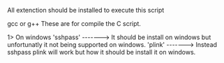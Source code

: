 All extenction should be installed to execute this script 


gcc or g++  These are for compile the C script.


1>  On windows 
'sshpass'    -------> It should be install on windows but unfortunatly it not being supported on windows.
'plink'      -------> Instead sshpass plink will work but how it should be install it on windows.


